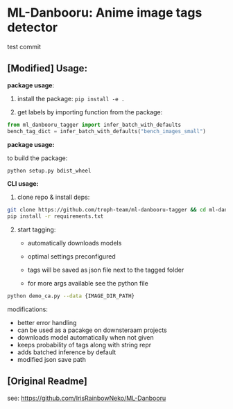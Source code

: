 # ML-Danbooru: Anime image tags detector
test commit


## [Modified] Usage:


**package usage**:

1. install the package: `pip install -e .`

2. get labels by importing function from the package:

```python
from ml_danbooru_tagger import infer_batch_with_defaults
bench_tag_dict = infer_batch_with_defaults("bench_images_small")
```


**package usage:**

to build the package:
```bash
python setup.py bdist_wheel
```



**CLI usage:**


1. clone repo & install deps:

```bash
git clone https://github.com/troph-team/ml-danbooru-tagger && cd ml-danbooru-tagger
pip install -r requirements.txt
```



2. start tagging:

   -  automatically downloads models
   -  optimal settings preconfigured
   -  tags will be saved as json file next to the tagged folder

   -   for more args available see the python file

```bash
python demo_ca.py --data {IMAGE_DIR_PATH}
```


modifications:

- better error handling
- can be used as a pacakge on downsteraam projects
- downloads model automatically when not given
- keeps probability of tags along with string repr
- adds batched inference by default
- modified json save path





## [Original Readme]

see: https://github.com/IrisRainbowNeko/ML-Danbooru